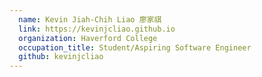 ```yaml
---
  name: Kevin Jiah-Chih Liao 廖家祺
  link: https://kevinjcliao.github.io
  organization: Haverford College
  occupation_title: Student/Aspiring Software Engineer
  github: kevinjcliao
---
```

